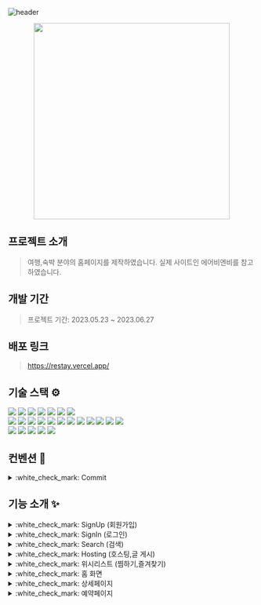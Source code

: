 ![header](https://capsule-render.vercel.app/api?type=waving&color=0:0093FE,100:FFFFFF)
<div align="center"><img src="https://github.com/PracticeKJY/restay-refactor/assets/119389577/af1f87ba-2575-47a6-981a-9d09efdb21b8" width="400"></div>

## 프로젝트 소개
> 여행,숙박 분야의 홈페이지를 제작하였습니다.
> 실제 사이트인 에어비엔비를 참고하였습니다.

## 개발 기간
> 프로젝트 기간: 2023.05.23 ~ 2023.06.27 

## 배포 링크
> https://restay.vercel.app/

## 기술 스택 :gear: 
<!--
<img src="https://img.shields.io/badge/텍스트-컬러코드?style=for-the-badge&logo=아이콘이름&logoColor=white"/>
-->
<div>
<img src="https://img.shields.io/badge/html5-E34F26?style=for-the-badge&logo=html5&logoColor=white">
<img src="https://img.shields.io/badge/css3-1572B6?style=for-the-badge&logo=css3&logoColor=white">
<img src="https://img.shields.io/badge/javascript-F7DF1E?style=for-the-badge&logo=javascript&logoColor=black">
<img src="https://img.shields.io/badge/typecript-00AFF0?style=for-the-badge&logo=typescript&logoColor=white">
<img src="https://img.shields.io/badge/react-61DAFB?style=for-the-badge&logo=react&logoColor=black">
<img src="https://img.shields.io/badge/cssmodules-000000?style=for-the-badge&logo=cssmodules&logoColor=white"/>
<img src="https://img.shields.io/badge/reacthookform-EC5990?style=for-the-badge&logo=reacthookform&logoColor=white">
<br />
<img src="https://img.shields.io/badge/nextjs-000000?style=for-the-badge&logo=Nextdotjs&logoColor=white">
<img src="https://img.shields.io/badge/next auth-000000?style=for-the-badge&logo=Nextdotjs&logoColor=white">
<img src="https://img.shields.io/badge/mongoDB-47A248?style=for-the-badge&logo=databricks&logoColor=white"/>
<img src="https://img.shields.io/badge/jotai-000000?style=for-the-badge&logo=ghostery&logoColor=white"/>
<img src="https://img.shields.io/badge/react Kakao Maps sdk-FFCD00?style=for-the-badge&logo=kakao&logoColor=white"/>
<img src="https://img.shields.io/badge/react daum postcode-FFCD00?style=for-the-badge&logo=kakao&logoColor=white"/>
<img src="https://img.shields.io/badge/axios-5A29E4?style=for-the-badge&logo=axios&logoColor=white"/>
<img src="https://img.shields.io/badge/swiper-6332F6?style=for-the-badge&logo=swiper&logoColor=white"/>
<img src="https://img.shields.io/badge/vercel-000000?style=for-the-badge&logo=vercel&logoColor=white"/>
<img src="https://img.shields.io/badge/npm-F69220?style=for-the-badge&logo=npm&logoColor=white"/>
<img src="https://img.shields.io/badge/eslint-4B32C3?style=for-the-badge&logo=eslint&logoColor=white"/>
<img src="https://img.shields.io/badge/Prettier-F7B93E?style=for-the-badge&logo=Prettier&logoColor=white"/>
<br>
<img src="https://img.shields.io/badge/notion-000000?style=for-the-badge&logo=notion&logoColor=white"/>
<img src="https://img.shields.io/badge/figma-F24E1E?style=for-the-badge&logo=figma&logoColor=white"/>
<img src="https://img.shields.io/badge/Github-181717?style=for-the-badge&logo=github&logoColor=white">
<img src="https://img.shields.io/badge/git-F05032?style=for-the-badge&logo=git&logoColor=white">
<img src="https://img.shields.io/badge/visualstudiocode-007ACC?style=for-the-badge&logo=visualstudiocode&logoColor=white"/>
</div>

## 컨벤션 :bookmark_tabs: 
<details>
  <summary>:white_check_mark: Commit</summary>
  <table>
  <thead>
    <tr>
      <th align="center">Emoji</th>
      <th align="center">Text</th>
      <th align="center">Description</th>
    </tr>
  </thead>
  <tbody>
    <tr>
      <td align="center">✨</td>
      <td align="center">feat</td>
      <td align="center">새롭게 만드는 코드(html,css,javascript 등 모두)</td>
    </tr>
    <tr>
      <td align="center">🎨</td>
      <td align="center">modify</td>
      <td align="center">기존 코드 수정</td>
    </tr>
    <tr>
      <td align="center">⚡️</td>
      <td align="center">refactor</td>
      <td align="center">리팩토링</td>
    </tr>
    <tr>
      <td align="center">🐛</td>
      <td align="center">fix</td>
      <td align="center">버그 문제 수정</td>
    </tr>
    <tr>
      <td align="center">🧪 </td>
      <td align="center">test</td>
      <td align="center">테스트</td>
    </tr>
    <tr>
      <td align="center">🔧</td>
      <td align="center">setting</td>
      <td align="center">환경 설정</td>
    </tr>
  </tbody>
</table>
</details>

## 기능 소개 :sparkles:  
<details>
  <summary>:white_check_mark: SignUp (회원가입)</summary>
  <table>
    <tr>
      <td width="300">
        <p>1. 레이아웃</p>
      </td>
      <td width="500">
        <img src="https://github.com/PracticeKJY/restay-refactor/assets/119389577/958859fb-6c10-495e-bf46-37c1af954996"/>
      </td>        
    </tr>
    <tr>
       <tr>
      <td width="300">
        <p>2. 회원가입</p>
        <p> 이메일은 형식에 맞게, 이름은 한글만, 비밀번호는 최소 4자이상만 제출할 수 있도록 유효성검사를 넣었습니다.</p>
      </td>
      <td width="500">
        <img src="https://github.com/PracticeKJY/restay-refactor/assets/119389577/0a5aa4a8-417c-486d-a93b-46e39f320161"/>
      </td>        
    </tr>
    <tr>
       <tr>
      <td width="300">
        <p>3. from 회원가입 to 로그인</p>
        <p> 이미 계정이 있으신가요? 로그인 을 클릭 시, 로그인 모달로 이동하도록 제작하였습니다.  </p>
      </td>
      <td width="500">
        <img src="https://github.com/PracticeKJY/restay-refactor/assets/119389577/3ec5ed09-4bfd-408f-a0c9-7604f0b038de"/>
      </td>        
    </tr>
  </table>
</details>

<details>
  <summary>:white_check_mark: SignIn (로그인)</summary>
  <table>
    <tr>
      <td width="300">
        <p>1. 레이아웃</p>
      </td>
      <td width="500">
        <img src="https://github.com/PracticeKJY/restay-refactor/assets/119389577/17c661fd-3313-49c0-90e4-72ff97023eb6"/>
      </td>        
    </tr>
        <tr>
      <td width="300">
        <p>2. 로그인기능</p>
        <p>등록되지 않은 이메일 혹은 비밀번호를 적었을 시, "이메일 혹은 비밀번호를 확인해주세요"라는 텍스트가 뜨도록 구현하였습니다.</p>
      </td>
      <td width="500">
        <img src="https://github.com/PracticeKJY/restay-refactor/assets/119389577/969e731f-9820-4bac-bf68-5ca302b18482"/>
      </td>        
    </tr>
       <tr>
      <td width="300">
        <p>3. google, naver, kakao 를 통한 소셜로그인 기능</p>
        <p> next-auth를 통해 google, naver, kakao의 아이디로도 회원가입이 가능한 소셜로그인 기능을 구현하였습니다.</p>
      </td>
      <td width="500">
        <img src="https://github.com/PracticeKJY/restay-refactor/assets/119389577/cfe0b244-4f24-46ae-a3a9-b932f1868996"/>
      </td>        
    </tr>
   </table>
</details>
<details>
  <summary>:white_check_mark: Search (검색)</summary>
  <table>
    <tr>
      <td width="300">
        <p>1. 검색기능</p>
        <p>해변 근처, 빌라, 애견동반, 섬, 호수... 등의 카테고리를 검색 시, 해당 카테고리의 상품을 찾아주는 기능을 구현하였습니다.</p>
      </td>
      <td width="500">
        <img src="https://github.com/PracticeKJY/restay-refactor/assets/119389577/56dba46d-1b5a-403b-a67c-d3e46ef76af7"/>
      </td>        
    </tr>
        <tr>
      <td width="300">
        <p>2. 유효성 검사</p>
        <p>검색의 키워드에 대한 데이터가 없을 때, 검색 결과가 없다는 화면처리를 구현하였습니다. </p>
      </td>
      <td width="500">
        <img src="https://github.com/PracticeKJY/restay-refactor/assets/119389577/6bebf1bb-6e4c-4988-9266-ed4b5013a132"/>
      </td>        
    </tr>
   </table>
</details>
<details>
  <summary>:white_check_mark: Hosting (호스팅,글 게시)</summary>
  <table>
    <tr>
      <td width="300">
        <p>1. 카테고리선택</p>
      </td>
      <td width="500">
        <img src="https://github.com/PracticeKJY/restay-refactor/assets/119389577/17eed56d-0dbf-435d-9026-f42704fb3616"/>
      </td>        
    </tr>
        <tr>
      <td width="300">
        <p>2. 위치등록</p>
        <p>숙소의 위치를 검색하여, 그 주소에 맞게 지도로 표시되도록 구현하였습니다.</p>
      </td>
      <td width="500">
        <img src="https://github.com/PracticeKJY/restay-refactor/assets/119389577/2beb3a3b-4003-4a1a-80c3-4a7dd91784a6"/>
      </td>        
    </tr>
      <tr>
      <td width="300">
        <p>3. 편의시설등록</p>
        <p>숙박할 수 있는 인원수, 방의 갯수, 화장실의 갯수를 체크하도록 구현하였습니다.</p>
      </td>
      <td width="500">
        <img src="https://github.com/PracticeKJY/restay-refactor/assets/119389577/d2f7ffbd-4fb2-4dba-ae08-21b954d62560"/>
      </td>        
    </tr>
          <tr>
      <td width="300">
        <p>4. 이미지 등록</p>
        <p>이미지들을 업로드할 수 있도록 구현하였습니다.</p>
        <p>또한, 선택한 이미지를 지울 수 있는 기능을 추가하였습니다</p>
      </td>
      <td width="500">
        <img src="https://github.com/PracticeKJY/restay-refactor/assets/119389577/d05388a0-71ca-4979-9016-c69329b06cf9"/>
      </td>        
    </tr>
          <tr>
      <td width="300">
        <p>5. 숙소소개등록</p>
      </td>
      <td width="500">
        <img src="https://github.com/PracticeKJY/restay-refactor/assets/119389577/a76f24cc-3ba9-4a08-b9c3-03391f76d4b8"/>
      </td>        
    </tr>
              <tr>
      <td width="300">
        <p>6. 가격 등록</p>
        <p>가격등록 이후에는, 홈 화면에 게시되도록 구현하였습니다.</p>
        <p>1~6까지 각각의 스탭 별로 필요한 입력값을 주지 않을 시, 다음 스탭으로 넘어갈 수 없도록 구현하였습니다.</p>
      </td>
      <td width="500">
        <img src="https://github.com/PracticeKJY/restay-refactor/assets/119389577/45e18c8b-ee0d-4f95-8a8d-23e0b93f3d78"/>
      </td>        
    </tr>
   </table>
</details>

<details>
  <summary>:white_check_mark: 위시리스트 (찜하기,즐겨찾기) </summary>
  <table>
    <tr>
      <td width="300">
        <p>하트버튼을 누를 시, 위시리스트에 입력 텍스트와 상품을 함께 등록할 수 있도록 기능을 구현하였습니다. </p>
      </td>
      <td width="500">
        <img src="https://github.com/PracticeKJY/restay-refactor/assets/119389577/22f061e2-6e07-41b2-9cf2-7c34d5e47319"/>
      </td>        
    </tr>
  </table>
</details>


<details>
  <summary>:white_check_mark: 홈 화면 </summary>
  <table>
    <tr>
      <td width="300">
        <p>1. 미니 헤더</p>
        <p>스크롤을 내릴 시, 상단에 헤더가 붙도록 구현하였습니다.</p>
      </td>
      <td width="500">
        <img src="https://github.com/PracticeKJY/restay-refactor/assets/119389577/55b566a5-2905-457a-8d77-b647b319aa8e"/>
      </td>        
    </tr>
    <tr>
       <tr>
      <td width="300">
        <p>2. 필터</p>
        <p> 아이콘을 클릭 시, 해당 아이콘에 맞는 카테고리들의 게시글들이 나오도록 구현하였습니다. </p>
      </td>
      <td width="500">
        <img src="https://github.com/PracticeKJY/restay-refactor/assets/119389577/023a58b8-6daa-4214-b5d6-08a30a946177"/>
      </td>        
    </tr>
    <tr>
  </table>
</details>
<details>
  <summary>:white_check_mark: 상세페이지 </summary>
  <table>
    <tr>
      <td width="300">
        <p>1. 이미지 슬라이더</p>
        <p>썸네일 식의 슬라이더를 구현하였습니다.</p>
      </td>
      <td width="500">
        <img src="https://github.com/PracticeKJY/restay-refactor/assets/119389577/d7e210cc-b7f3-415d-8e72-28928e06276d"/>
      </td>        
    </tr>
    <tr>
       <tr>
      <td width="300">
        <p>2. 미니 헤더</p>
        <p> 스크롤을 내릴 시, 상단에 사진, 숙소정보, 위치 part로 이동시켜주는 헤더가 고정되도록 구현하였습니다.</p>
      </td>
      <td width="500">
        <img src="https://github.com/PracticeKJY/restay-refactor/assets/119389577/bd22ee76-ab81-4c0a-83bb-f2ebe6d76e9a"/>
      </td>        
    </tr>
    <tr>
       <tr>
      <td width="300">
        <p>3. 예약일자 등록</p>
        <p> 일정 스크롤 범위 동안 따라 내려가도록 레이아웃을 구성하였습니다.</p>
        <p> 선택한 일자에 맞게 계산된 결과들이 나오도록 레이아웃을 구성하였습니다</p>
        <p> 달력을 통해 예약일자를 등록하도록 구현하였습니다.</p>
        <p> 1박 이상 선택하지 않을 시, 특정 메세지를 띄우도록 구현하였습니다.</p>
        <p> 로그인 상태가 아닐 시, 특정 메세지를 띄우도록 구현하였습니다.</p>
      </td>
      <td width="500">
        <img src="https://github.com/PracticeKJY/restay-refactor/assets/119389577/e32c9056-d115-41df-a8e2-68f0198de4b8"/>
      </td>        
    </tr>
  </table>
</details>
<details>
  <summary>:white_check_mark: 예약페이지 </summary>
  <table>
    <tr>
      <td width="300">
        <p>1. 날짜 수정</p>
        <p>날짜를 수정할 수 있도록 구현하였습니다.</p>
      </td>
      <td width="500">
        <img src="https://github.com/PracticeKJY/restay-refactor/assets/119389577/1786edeb-e84b-4b57-a8e2-c76375ea168d"/>
      </td>        
    </tr>
    <tr>
       <tr>
      <td width="300">
        <p>2. 결제 수단</p>
        <p> 결제기능을 실제 구현하지 않고, 레이아웃만 구현하였습니다.</p>
      </td>
      <td width="500">
        <img src="https://github.com/PracticeKJY/restay-refactor/assets/119389577/e22f572a-b3ee-4e1b-8420-edd27b92d05d"/>
      </td>        
    </tr>
    <tr>
       <tr>
      <td width="300">
        <p>3. 예약 등록</p>
        <p> 일자를 선택 후, 예약하기 버튼으로 등록 될 시, 상단 메뉴바의 "여행"칸에서 확인할 수 있도록 구현하였습니다.</p>
        <p> 계졍별 독립적으로 예약내역들이 나올 수 있도록 유효성검사를 구현하였습니다. </p>
      </td>
      <td width="500">
        <img src="https://github.com/PracticeKJY/restay-refactor/assets/119389577/33df9d37-a7eb-4542-a3cf-e75d332338a0"/>
      </td>        
    </tr>
  </table>
</details>
